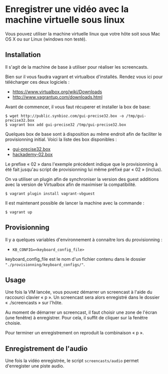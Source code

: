 # Enregistrer une vidéo avec la machine virtuelle sous linux

Vous pouvez utiliser la machine virtuelle linux que votre hôte soit
sous Mac OS X ou sur Linux (windows non testé).

## Installation

Il s'agit de la machine de base à utiliser pour réaliser les screencasts.

Bien sur il vous faudra vagrant et virtualbox d'installés. Rendez vous ici pour
télécharger ces deux logiciels :

* https://www.virtualbox.org/wiki/Downloads
* http://www.vagrantup.com/downloads.html

Avant de commencer, il vous faut récuperer et installer la box de base:

    $ wget http://public.synbioz.com/gui-precise32.box -o /tmp/gui-precise32.box
    $ vagrant box add gui-precise32 /tmp/gui-precise32.box

Quelques box de base sont à disposition au même endroit afin de faciliter le
provisionning initial. Voici la liste des box disponibles :

* [gui-precise32.box](http://public.synbioz.com/gui-precise32.box)
* [hackademy-02.box](http://public.synbioz.com/hackademy-02.box)

Le prefixe « 02 » dans l'exemple précédent indique que le provisionning à été
fait jusqu'au script de provisionning lui même préfixé par « 02 » (inclus).

On va utiliser un plugin afin de synchroniser la version des guest additions avec
la version de Virtualbox afin de maximiser la compatibilité.

    $ vagrant plugin install vagrant-vbguest

Il est maintenant possible de lancer la machine avec la commande :

    $ vagrant up

## Provisionning

Il y a quelques variables d'environnement à connaitre lors du provisionning :

- `KB_CONFIG=<keyboard_config_file>`

keyboard_config_file est le nom d'un fichier contenu dans le dossier
`"./provisionning/keyboard_configs/"`.

## Usage

Une fois la VM lancée, vous pouvez démarrer un screencast à l'aide du raccourci
clavier « <Ctrl><Alt>p ». Un screencast sera alors enregistré dans le dossier
« ./screencasts » sur l'hôte.

Au moment de démarrer un screencast, il faut choisir une zone de l'écran (une
fenêtre) à enregistrer. Pour cela, il suffit de cliquer sur la fenêtre choisie.

Pour terminer un enregistrement on reproduit la combinaison « <Ctrl><Alt>p ».

## Enregistrement de l'audio

Une fois la vidéo enregistrée, le script `screencasts/audio` permet d'enregister
une piste audio.

